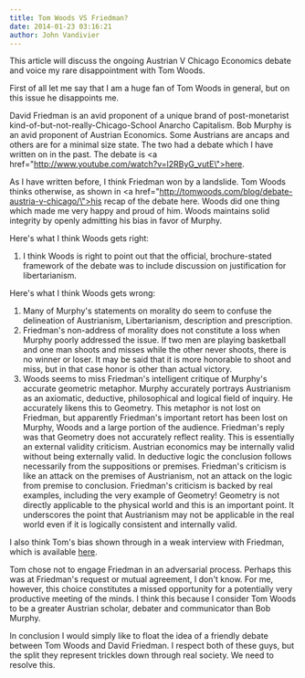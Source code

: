 ```yaml
---
title: Tom Woods VS Friedman?
date: 2014-01-23 03:16:21
author: John Vandivier
---
```




This article will discuss the ongoing Austrian V Chicago Economics debate and voice my rare disappointment with Tom Woods.

First of all let me say that I am a huge fan of Tom Woods in general, but on this issue he disappoints me.

David Friedman is an avid proponent of a unique brand of post-monetarist kind-of-but-not-really-Chicago-School Anarcho Capitalism. Bob Murphy is an avid proponent of Austrian Economics. Some Austrians are ancaps and others are for a minimal size state. The two had a debate which I have written on in the past. The debate is <a href=\"http://www.youtube.com/watch?v=l2RByG_vutE\">here</a>.

As I have written before, I think Friedman won by a landslide. Tom Woods thinks otherwise, as shown in <a href=\"http://tomwoods.com/blog/debate-austria-v-chicago/\">his recap of the debate here</a>. Woods did one thing which made me very happy and proud of him. Woods maintains solid integrity by openly admitting his bias in favor of Murphy.

Here's what I think Woods gets right:
<ol>
	<li>I think Woods is right to point out that the official, brochure-stated framework of the debate was to include discussion on justification for libertarianism.</li>
</ol>
Here's what I think Woods gets wrong:
<ol>
	<li>Many of Murphy's statements on morality do seem to confuse the delineation of Austrianism, Libertarianism, description and prescription.</li>
	<li>Friedman's non-address of morality does not constitute a loss when Murphy poorly addressed the issue. If two men are playing basketball and one man shoots and misses while the other never shoots, there is no winner or loser. It may be said that it is more honorable to shoot and miss, but in that case honor is other than actual victory.</li>
	<li>Woods seems to miss Friedman's intelligent critique of Murphy's accurate geometric metaphor. Murphy accurately portrays Austrianism as an axiomatic, deductive, philosophical and logical field of inquiry. He accurately likens this to Geometry. This metaphor is not lost on Friedman, but apparently Friedman's important retort has been lost on Murphy, Woods and a large portion of the audience. Friedman's reply was that Geometry does not accurately reflect reality. This is essentially an external validity criticism. Austrian economics may be internally valid without being externally valid. In deductive logic the conclusion follows necessarily from the suppositions or premises. Friedman's criticism is like an attack on the premises of Austrianism, not an attack on the logic from premise to conclusion. Friedman's criticism is backed by real examples, including the very example of Geometry! Geometry is not directly applicable to the physical world and this is an important point. It underscores the point that Austrianism may not be applicable in the real world even if it is logically consistent and internally valid.</li>
</ol>
I also think Tom's bias shown through in a weak interview with Friedman, which is available <a href=\"http://www.schiffradio.com/pg/jsp/verticals/archive.jsp?dispid=310&amp;pid=62973\">here</a>.

Tom chose not to engage Friedman in an adversarial process. Perhaps this was at Friedman's request or mutual agreement, I don't know. For me, however, this choice constitutes a missed opportunity for a potentially very productive meeting of the minds. I think this because I consider Tom Woods to be a greater Austrian scholar, debater and communicator than Bob Murphy.

In conclusion I would simply like to float the idea of a friendly debate between Tom Woods and David Friedman. I respect both of these guys, but the split they represent trickles down through real society. We need to resolve this.